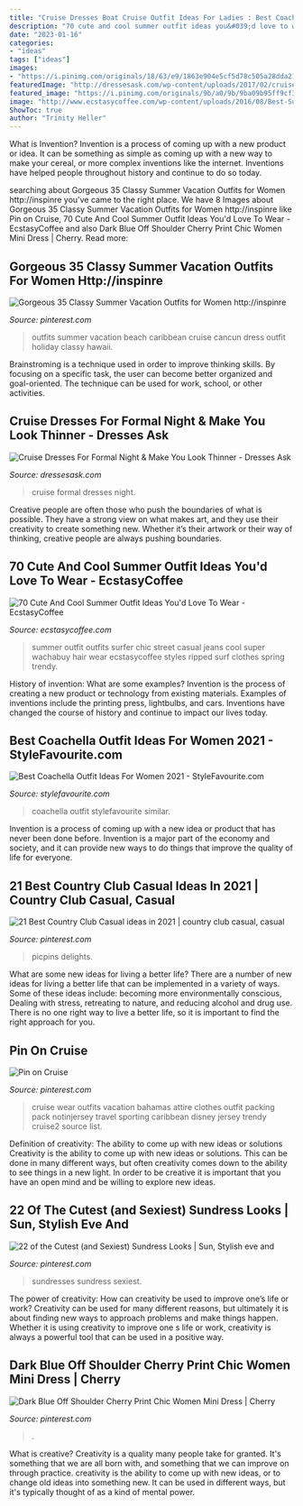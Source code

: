 ```yaml
---
title: "Cruise Dresses Boat Cruise Outfit Ideas For Ladies : Best Coachella Outfit Ideas For Women 2021"
description: "70 cute and cool summer outfit ideas you&#039;d love to wear"
date: "2023-01-16"
categories:
- "ideas"
tags: ["ideas"]
images:
- "https://i.pinimg.com/originals/18/63/e9/1863e904e5cf5d78c505a28dda21272f.jpg"
featuredImage: "http://dressesask.com/wp-content/uploads/2017/02/cruise-dresses-for-formal-night-make-you-look_1.jpg"
featured_image: "https://i.pinimg.com/originals/9b/a0/9b/9ba09b95ff9cf37b2d96d3461bc1867f.jpg"
image: "http://www.ecstasycoffee.com/wp-content/uploads/2016/08/Best-Summer-Outfit-Ideas-@-EcstasyCoffee-14.jpg"
ShowToc: true
author: "Trinity Heller"
---
```



What is Invention?
Invention is a process of coming up with a new product or idea. It can be something as simple as coming up with a new way to make your cereal, or more complex inventions like the internet. Inventions have helped people throughout history and continue to do so today.

	

		
searching about Gorgeous 35 Classy Summer Vacation Outfits for Women http://inspinre you've came to the right place. We have 8 Images about Gorgeous 35 Classy Summer Vacation Outfits for Women http://inspinre like Pin on Cruise, 70 Cute And Cool Summer Outfit Ideas You&#039;d Love To Wear - EcstasyCoffee and also Dark Blue Off Shoulder Cherry Print Chic Women Mini Dress | Cherry. Read more:
		
    
## Gorgeous 35 Classy Summer Vacation Outfits For Women Http://inspinre

<img loading=lazy src="https://i.pinimg.com/originals/87/2c/b8/872cb8a7b2bf0e329fde33a6387e3406.jpg" onerror="this.onerror=null;this.src='https://tse3.mm.bing.net/th?id=OIP.YPkg-xmPW8WwJBuVo7jKKwHaLH&amp;pid=15.1';" alt="Gorgeous 35 Classy Summer Vacation Outfits for Women http://inspinre">

_Source: pinterest.com_

>outfits summer vacation beach caribbean cruise cancun dress outfit holiday classy hawaii. 

	

Brainstroming is a technique used in order to improve thinking skills. By focusing on a specific task, the user can become better organized and goal-oriented. The technique can be used for work, school, or other activities.

    
## Cruise Dresses For Formal Night &amp; Make You Look Thinner - Dresses Ask

<img loading=lazy src="http://dressesask.com/wp-content/uploads/2017/02/cruise-dresses-for-formal-night-make-you-look_1.jpg" onerror="this.onerror=null;this.src='https://tse2.mm.bing.net/th?id=OIP.g4eEUfXRm0Ncc1wHaxeeTgHaKd&amp;pid=15.1';" alt="Cruise Dresses For Formal Night &amp; Make You Look Thinner - Dresses Ask">

_Source: dressesask.com_

>cruise formal dresses night. 

	

Creative people are often those who push the boundaries of what is possible. They have a strong view on what makes art, and they use their creativity to create something new. Whether it’s their artwork or their way of thinking, creative people are always pushing boundaries.

    
## 70 Cute And Cool Summer Outfit Ideas You&#039;d Love To Wear - EcstasyCoffee

<img loading=lazy src="http://www.ecstasycoffee.com/wp-content/uploads/2016/08/Best-Summer-Outfit-Ideas-@-EcstasyCoffee-14.jpg" onerror="this.onerror=null;this.src='https://tse4.mm.bing.net/th?id=OIP.uGnXl8Fmbypk1FyVWy1B2QHaPK&amp;pid=15.1';" alt="70 Cute And Cool Summer Outfit Ideas You&#039;d Love To Wear - EcstasyCoffee">

_Source: ecstasycoffee.com_

>summer outfit outfits surfer chic street casual jeans cool super wachabuy hair wear ecstasycoffee styles ripped surf clothes spring trendy. 

	

History of invention: What are some examples?
Invention is the process of creating a new product or technology from existing materials. Examples of inventions include the printing press, lightbulbs, and cars. Inventions have changed the course of history and continue to impact our lives today.

    
## Best Coachella Outfit Ideas For Women 2021 - StyleFavourite.com

<img loading=lazy src="http://stylefavourite.com/wp-content/uploads/2018/02/2018-Coachella-Clothes-For-Women-11.jpg" onerror="this.onerror=null;this.src='https://tse2.mm.bing.net/th?id=OIP.811oc1qtQBaYvrmWsI9-lgHaLH&amp;pid=15.1';" alt="Best Coachella Outfit Ideas For Women 2021 - StyleFavourite.com">

_Source: stylefavourite.com_

>coachella outfit stylefavourite similar. 

	

Invention is a process of coming up with a new idea or product that has never been done before. Invention is a major part of the economy and society, and it can provide new ways to do things that improve the quality of life for everyone.

    
## 21 Best Country Club Casual Ideas In 2021 | Country Club Casual, Casual

<img loading=lazy src="https://i.pinimg.com/474x/b2/af/63/b2af632e9ab7faa9aa865a080c7e363d--country-club-casual-mature-women-fashion.jpg" onerror="this.onerror=null;this.src='https://tse4.mm.bing.net/th?id=OIP.Yli4n88fBzJsj0YdvnS0dAAAAA&amp;pid=15.1';" alt="21 Best Country Club Casual ideas in 2021 | country club casual, casual">

_Source: pinterest.com_

>picpins delights. 

	

What are some new ideas for living a better life?
There are a number of new ideas for living a better life that can be implemented in a variety of ways. Some of these ideas include: becoming more environmentally conscious, Dealing with stress, retreating to nature, and reducing alcohol and drug use. There is no one right way to live a better life, so it is important to find the right approach for you.

    
## Pin On Cruise

<img loading=lazy src="https://i.pinimg.com/originals/18/63/e9/1863e904e5cf5d78c505a28dda21272f.jpg" onerror="this.onerror=null;this.src='https://tse1.mm.bing.net/th?id=OIP.VAbN_XJ0cS3ztJqy5QQRsgHaFd&amp;pid=15.1';" alt="Pin on Cruise">

_Source: pinterest.com_

>cruise wear outfits vacation bahamas attire clothes outfit packing pack notinjersey travel sporting caribbean disney jersey trendy cruise2 source list. 

	

Definition of creativity: The ability to come up with new ideas or solutions
Creativity is the ability to come up with new ideas or solutions. This can be done in many different ways, but often creativity comes down to the ability to see things in a new light. In order to be creative it is important that you have an open mind and be willing to explore new ideas.

    
## 22 Of The Cutest (and Sexiest) Sundress Looks | Sun, Stylish Eve And

<img loading=lazy src="https://s-media-cache-ak0.pinimg.com/736x/03/83/70/038370a0d1f3ce5226d05ce31c21666d--beach-sundresses-sundresses-for-women.jpg" onerror="this.onerror=null;this.src='https://tse2.mm.bing.net/th?id=OIP.yXhdarNUhorMUrRfKnj3sQHaJ_&amp;pid=15.1';" alt="22 of the Cutest (and Sexiest) Sundress Looks | Sun, Stylish eve and">

_Source: pinterest.com_

>sundresses sundress sexiest. 

	

The power of creativity: How can creativity be used to improve one’s life or work?
Creativity can be used for many different reasons, but ultimately it is about finding new ways to approach problems and make things happen. Whether it is using creativity to improve one s life or work, creativity is always a powerful tool that can be used in a positive way.

    
## Dark Blue Off Shoulder Cherry Print Chic Women Mini Dress | Cherry

<img loading=lazy src="https://i.pinimg.com/originals/9b/a0/9b/9ba09b95ff9cf37b2d96d3461bc1867f.jpg" onerror="this.onerror=null;this.src='https://tse3.mm.bing.net/th?id=OIP.wg08FqbPtRelz9xQ1-jZLgHaJ4&amp;pid=15.1';" alt="Dark Blue Off Shoulder Cherry Print Chic Women Mini Dress | Cherry">

_Source: pinterest.com_

>. 

	

What is creative?
Creativity is a quality many people take for granted. It's something that we are all born with, and something that we can improve on through practice. creativity is the ability to come up with new ideas, or to change old ideas into something new. It can be used in different ways, but it's typically thought of as a kind of mental power.

